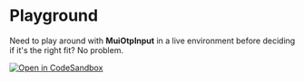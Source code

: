 # Playground

Need to play around with **MuiOtpInput** in a live environment before deciding if it's the right fit? No problem.

[![Open in CodeSandbox](https://codesandbox.io/static/img/play-codesandbox.svg)](https://codesandbox.io/s/mui-tel-input-p7b2jz?fontsize=14&hidenavigation=1&theme=dark)